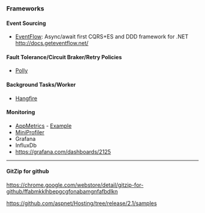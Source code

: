 ### Frameworks

#### Event Sourcing

  * [EventFlow](https://github.com/eventflow/EventFlow):  Async/await first CQRS+ES and DDD framework for .NET http://docs.geteventflow.net/ 
  
#### Fault Tolerance/Circuit Braker/Retry Policies

  * [Polly](https://github.com/App-vNext/Polly)
  
  #### Background Tasks/Worker

  * [Hangfire](https://www.hangfire.io/)
  
#### Monitoring

* [AppMetrics](https://www.app-metrics.io/) - [Example](https://github.com/devbrsa/C-Sharp-7-and-NET-Core-2-High-Performance/tree/master/Chapter09/SampleWebApp)
* [MiniProfiler](https://miniprofiler.com/)
* Grafana
* InfluxDb
* https://grafana.com/dashboards/2125

---
 
#### GitZip for github
https://chrome.google.com/webstore/detail/gitzip-for-github/ffabmkklhbepgcgfonabamgnfafbdlkn

https://github.com/aspnet/Hosting/tree/release/2.1/samples
